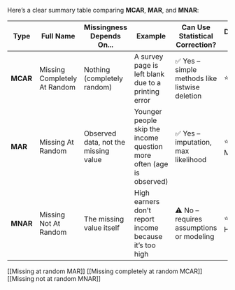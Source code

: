 
Here’s a clear summary table comparing **MCAR**, **MAR**, and **MNAR**:

|**Type**|**Full Name**|**Missingness Depends On...**|**Example**|**Can Use Statistical Correction?**|**Difficulty Level**|
|---|---|---|---|---|---|
|**MCAR**|Missing Completely At Random|Nothing (completely random)|A survey page is left blank due to a printing error|✅ Yes – simple methods like listwise deletion|⭐️ Easiest|
|**MAR**|Missing At Random|Observed data, not the missing value|Younger people skip the income question more often (age is observed)|✅ Yes – imputation, max likelihood|⭐️⭐️ Moderate|
|**MNAR**|Missing Not At Random|The missing value itself|High earners don’t report income because it’s too high|⚠️ No – requires assumptions or modeling|⭐️⭐️⭐️ Hardest|

[[Missing at random MAR]]
[[Missing completely at random  MCAR]]
[[Missing not at random MNAR]]
